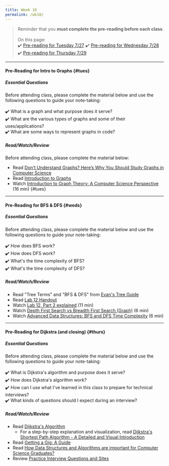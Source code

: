 ```yaml
---
title: Week 10
permalink: /wk10/
---
```


> Reminder that you **must complete the pre-reading before each class**.
<br><br>
On this page:  
✔️ [Pre-reading for Tuesday 7/27](#tues) 
✔️ [Pre-reading for Wednesday 7/28](#weds)  
✔️ [Pre-reading for Thursday 7/29](#thurs)

---

#### Pre-Reading for Intro to Graphs {#tues}

##### Essential Questions
Before attending class, please complete the material below and use the following questions to guide your note-taking:  
<br>
✔️ What is a graph and what purpose does it serve?  
✔️ What are the various types of graphs and some of their uses/applications?  
✔️ What are some ways to represent graphs in code?  

##### Read/Watch/Review
Before attending class, please complete the material below:
- Read [Don’t Understand Graphs? Here’s Why You Should Study Graphs in Computer Science](https://bennettgarner.medium.com/what-the-graph-a-beginners-simple-intro-to-graphs-in-computer-science-3808d542a0e5)
- Read [Introduction to Graphs](http://pages.cs.wisc.edu/~paton/readings/Old/fall08/GRAPH.html)
- Watch [Introduction to Graph Theory: A Computer Science Perspective](https://www.youtube.com/watch?v=LFKZLXVO-Dg) (16 min) {#tues}

---

#### Pre-Reading for BFS & DFS {#weds}

##### Essential Questions
Before attending class, please complete the material below and use the following questions to guide your note-taking:  
<br>
✔️ How does BFS work?  
✔️ How does DFS work?  
✔️ What's the time complexity of BFS?  
✔️ What's the time complexity of DFS?  


##### Read/Watch/Review
- Read "Tree Terms" and "BFS & DFS" from [Evan's Tree Guide](https://bit.ly/trees-guide)
- Read [Lab 12 Handout](/sm21/lab12)
- Watch [Lab 12, Part 2 explained](https://youtu.be/c8TGGuXL0no) (11 min)
- Watch [Depth First Search vs Breadth First Search (Graph)](https://www.youtube.com/watch?v=62IcXF_OF3k) (6 min)
- Watch [Advanced Data Structures: BFS and DFS Time Complexity](https://www.youtube.com/watch?v=ZpOy0-QBVPM) (6 min)

---
#### Pre-Reading for Dijkstra (and closing) {#thurs}

##### Essential Questions
Before attending class, please complete the material below and use the following questions to guide your note-taking:  
<br>
✔️ What is Dijkstra's algorithm and purpose does it serve?  
✔️ How does Dijkstra's algorithm work?  
✔️ How can I use what I've learned in this class to prepare for technical interviews?  
✔️ What kinds of questions should I expect during an interview?  

##### Read/Watch/Review
- Read [Dijkstra's Algorithm](https://www.programiz.com/dsa/dijkstra-algorithm)
	- For a step-by-step explanation and visualization, read [Dijkstra's Shortest Path Algorithm - A Detailed and Visual Introduction](https://www.freecodecamp.org/news/dijkstras-shortest-path-algorithm-visual-introduction/)
- Read [Getting a Gig: A Guide](https://github.com/cassidoo/getting-a-gig)
- Read [How Data Structures and Algorithms are important for Computer Science Graduates?](https://www.synergisticit.com/how-data-structures-and-algorithms-are-important-for-computer-science-graduates/)
- Review [Practice Interview Questions and Sites](/sm21/prep#challenges)
